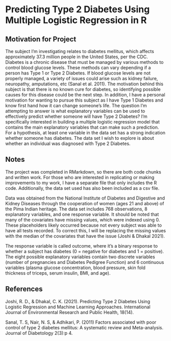 # Predicting Type 2 Diabetes Using Multiple Logistic Regression in R

## Motivation for Project

The subject I’m investigating relates to diabetes mellitus, which affects approximately
37.3 million people in the United States, per the CDC. Diabetes is a chronic disease that
must be managed by various methods to control blood glucose levels. These methods
can vary depending if a person has Type 1 or Type 2 Diabetes. If blood glucose levels
are not properly managed, a variety of issues could arise such as kidney failure,
neuropathy, amputations, etc (Sanal et al. 2011). The motivation behind this subject is
that there is no known cure for diabetes, so identifying possible causes for this disease
could be the next step. In addition, I have a personal motivation for wanting to pursue
this subject as I have Type 1 Diabetes and know first hand how it can change
someone’s life. The question I’m attempting to answer is what explanatory variables can
be used to effectively predict whether someone will have Type 2 Diabetes? I’m
specifically interested in building a multiple logistic regression model that contains the
main explanatory variables that can make such a prediction. For a hypothesis, at least
one variable in the data set has a strong indication whether someone has diabetes.
The data set I wish to explore is about whether an individual was diagnosed with Type 2
Diabetes. 

## Notes

The project was completed in RMarkdown, so there are both code chunks and written work. 
For those who are interested in replicating or making improvements to my work, I have a 
separate file that only includes the R code. Additionally, the data set used has
also been included as a csv file. 

Data was obtained from the National Institute of Diabetes and Digestive and
Kidney Diseases through the cooperation of women (ages 21 and above) of the Pima
Indian heritage. The data set includes 768 observations, 8 explanatory variables, and
one response variable. It should be noted that many of the covariates have missing
values, which were indexed using 0. These placeholders likely occurred because not
every subject was able to have all tests recorded. To correct this, I will be replacing the
missing values with the median of the covariates that have the issue (Joshi & Dhakal
2021). 

The response variable is called outcome, where it’s a binary response to whether a
subject has diabetes (0 = negative for diabetes and 1 = positive). The eight possible
explanatory variables contain two discrete variables (number of pregnancies and
Diabetes Pedigree Function) and 6 continuous variables (plasma glucose concentration,
blood pressure, skin fold thickness of triceps, serum insulin, BMI, and age).

## References 

Joshi, R. D., & Dhakal, C. K. (2021). Predicting Type 2 Diabetes Using Logistic
Regression and Machine Learning Approaches. International Journal of
Environmental Research and Public Health, 18(14).

Sanal, T. S, Nair, N. S, & Adhikari, P. (2011) Factors associated with poor control of
type 2 diabetes mellitus: A systematic review and Meta-analysis. Journal of
Diabetology 2(3):p 4.
